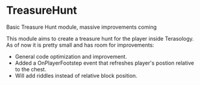 # TreasureHunt
Basic Treasure Hunt module, massive improvements coming

This module aims to create a treasure hunt for the player inside Terasology. As of now it is pretty small and has room for improvements:

- General code optimization and improvement.
- Added a OnPlayerFootstep event that refreshes player's postion relative to the chest. 
- Will add riddles instead of relative block position.
